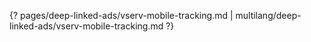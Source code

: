 {? pages/deep-linked-ads/vserv-mobile-tracking.md | multilang/deep-linked-ads/vserv-mobile-tracking.md ?}
